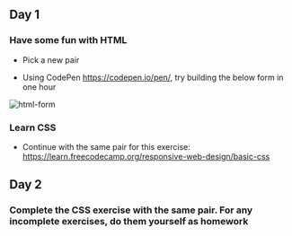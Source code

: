 ## Day 1


### Have some fun with HTML

- Pick a new pair

- Using CodePen https://codepen.io/pen/, try building the below form in one hour

![html-form](https://user-images.githubusercontent.com/8469211/65740564-34252f80-e0b7-11e9-9004-34ee40a74e66.png)


### Learn CSS

- Continue with the same pair for this exercise: https://learn.freecodecamp.org/responsive-web-design/basic-css


## Day 2


### Complete the CSS exercise with the same pair. For any incomplete exercises, do them yourself as homework
